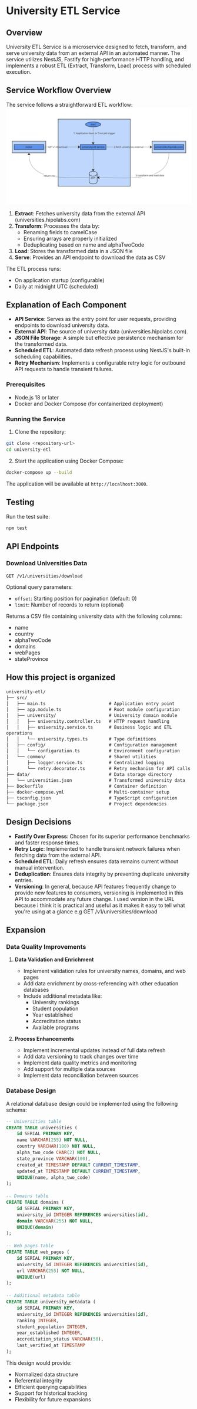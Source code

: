 # University ETL Service

## Overview

University ETL Service is a microservice designed to fetch, transform, and serve university data from an external API in an automated manner. The service utilizes NestJS, Fastify for high-performance HTTP handling, and implements a robust ETL (Extract, Transform, Load) process with scheduled execution.

## Service Workflow Overview

The service follows a straightforward ETL workflow:
![Service Workflow](/assets/flowchart.png)

1. **Extract**: Fetches university data from the external API (universities.hipolabs.com)
2. **Transform**: Processes the data by:
   - Renaming fields to camelCase
   - Ensuring arrays are properly initialized
   - Deduplicating based on name and alphaTwoCode
3. **Load**: Stores the transformed data in a JSON file
4. **Serve**: Provides an API endpoint to download the data as CSV

The ETL process runs:
- On application startup (configurable)
- Daily at midnight UTC (scheduled)

## Explanation of Each Component

- **API Service**: Serves as the entry point for user requests, providing endpoints to download university data.
- **External API**: The source of university data (universities.hipolabs.com).
- **JSON File Storage**: A simple but effective persistence mechanism for the transformed data.
- **Scheduled ETL**: Automated data refresh process using NestJS's built-in scheduling capabilities.
- **Retry Mechanism**: Implements a configurable retry logic for outbound API requests to handle transient failures.

### Prerequisites

- Node.js 18 or later
- Docker and Docker Compose (for containerized deployment)

### Running the Service

1. Clone the repository:
```sh
git clone <repository-url>
cd university-etl
```

2. Start the application using Docker Compose:
```sh
docker-compose up --build
```

The application will be available at `http://localhost:3000`.

## Testing

Run the test suite:
```sh
npm test
```

## API Endpoints

### Download Universities Data

```
GET /v1/universities/download
```

Optional query parameters:
- `offset`: Starting position for pagination (default: 0)
- `limit`: Number of records to return (optional)

Returns a CSV file containing university data with the following columns:
- name
- country
- alphaTwoCode
- domains
- webPages
- stateProvince

## How this project is organized

```
university-etl/
├── src/
│   ├── main.ts                        # Application entry point
│   ├── app.module.ts                  # Root module configuration
│   ├── university/                    # University domain module
│   │   ├── university.controller.ts   # HTTP request handling
│   │   ├── university.service.ts      # Business logic and ETL operations
│   │   └── university.types.ts        # Type definitions
│   ├── config/                        # Configuration management
│   │   └── configuration.ts           # Environment configuration
│   └── common/                        # Shared utilities
│       ├── logger.service.ts          # Centralized logging
│       └── retry.decorator.ts         # Retry mechanism for API calls
├── data/                              # Data storage directory
│   └── universities.json              # Transformed university data
├── Dockerfile                         # Container definition
├── docker-compose.yml                 # Multi-container setup
├── tsconfig.json                      # TypeScript configuration
└── package.json                       # Project dependencies
```

## Design Decisions

- **Fastify Over Express**: Chosen for its superior performance benchmarks and faster response times.
- **Retry Logic**: Implemented to handle transient network failures when fetching data from the external API.
- **Scheduled ETL**: Daily refresh ensures data remains current without manual intervention.
- **Deduplication**: Ensures data integrity by preventing duplicate university entries.
- **Versioning**: In general, because API features frequently change to provide new features to consumers, versioning is implemented in this API to accommodate any future change. I used version in the URL because i think it is practical and useful as it makes it easy to tell what you're using at a glance e.g GET /v1/universities/download


## Expansion

### Data Quality Improvements

1. **Data Validation and Enrichment**
   - Implement validation rules for university names, domains, and web pages
   - Add data enrichment by cross-referencing with other education databases
   - Include additional metadata like:
     - University rankings
     - Student population
     - Year established
     - Accreditation status
     - Available programs

2. **Process Enhancements**
   - Implement incremental updates instead of full data refresh
   - Add data versioning to track changes over time
   - Implement data quality metrics and monitoring
   - Add support for multiple data sources
   - Implement data reconciliation between sources

### Database Design

A relational database design could be implemented using the following schema:

```sql
-- Universities table
CREATE TABLE universities (
    id SERIAL PRIMARY KEY,
    name VARCHAR(255) NOT NULL,
    country VARCHAR(100) NOT NULL,
    alpha_two_code CHAR(2) NOT NULL,
    state_province VARCHAR(100),
    created_at TIMESTAMP DEFAULT CURRENT_TIMESTAMP,
    updated_at TIMESTAMP DEFAULT CURRENT_TIMESTAMP,
    UNIQUE(name, alpha_two_code)
);

-- Domains table
CREATE TABLE domains (
    id SERIAL PRIMARY KEY,
    university_id INTEGER REFERENCES universities(id),
    domain VARCHAR(255) NOT NULL,
    UNIQUE(domain)
);

-- Web pages table
CREATE TABLE web_pages (
    id SERIAL PRIMARY KEY,
    university_id INTEGER REFERENCES universities(id),
    url VARCHAR(255) NOT NULL,
    UNIQUE(url)
);

-- Additional metadata table
CREATE TABLE university_metadata (
    id SERIAL PRIMARY KEY,
    university_id INTEGER REFERENCES universities(id),
    ranking INTEGER,
    student_population INTEGER,
    year_established INTEGER,
    accreditation_status VARCHAR(50),
    last_verified_at TIMESTAMP
);
```

This design would provide:
- Normalized data structure
- Referential integrity
- Efficient querying capabilities
- Support for historical tracking
- Flexibility for future expansions
